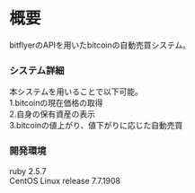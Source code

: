 # 概要<br>
bitflyerのAPIを用いたbitcoinの自動売買システム。<br>

### システム詳細
本システムを用いることで以下可能。<br>
1.bitcoinの現在価格の取得<br>
2.自身の保有資産の表示<br>
3.bitcoinの値上がり、値下がりに応じた自動売買

### 開発環境
ruby 2.5.7<br>
CentOS Linux release 7.7.1908
